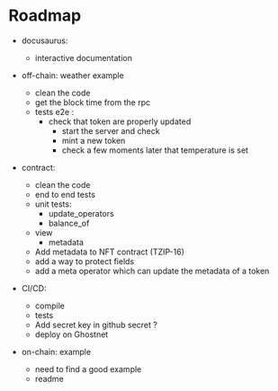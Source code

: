 # Roadmap

- docusaurus:
    - interactive documentation

- off-chain: weather example
    - clean the code
    - get the block time from the rpc
    - tests e2e :
        - check that token are properly updated
            - start the server and check
            - mint a new token
            - check a few moments later that temperature is set

- contract:
    - clean the code
    - end to end tests 
    - unit tests:
        - update_operators
        - balance_of
    - view
        - metadata
    - Add metadata to NFT contract (TZIP-16)
    - add a way to protect fields
    - add a meta operator which can update the metadata of a token

- CI/CD:
    - compile
    - tests
    - Add secret key in github secret ?
    - deploy on Ghostnet

- on-chain: example
   - need to find a good example
   - readme 
